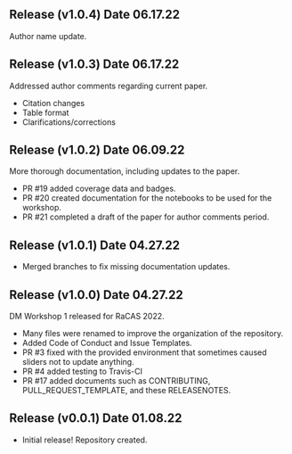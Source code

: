 
## Release (v1.0.4) Date 06.17.22

Author name update.

## Release (v1.0.3) Date 06.17.22

Addressed author comments regarding current paper. 
* Citation changes
* Table format
* Clarifications/corrections

## Release (v1.0.2) Date 06.09.22

More thorough documentation, including updates to the paper.
* PR #19 added coverage data and badges.
* PR #20 created documentation for the notebooks to be used for the workshop.
* PR #21 completed a draft of the paper for author comments period.


## Release (v1.0.1) Date 04.27.22 

* Merged branches to fix missing documentation updates.

## Release (v1.0.0) Date 04.27.22 

DM Workshop 1 released for RaCAS 2022.
* Many files were renamed to improve the organization of the repository.
* Added Code of Conduct and Issue Templates.
* PR #3 fixed with the provided environment that sometimes caused sliders not to update anything.
* PR #4 added testing to Travis-CI
* PR #17 added documents such as CONTRIBUTING, PULL_REQUEST_TEMPLATE, and these RELEASENOTES.

## Release (v0.0.1) Date 01.08.22

* Initial release! Repository created.